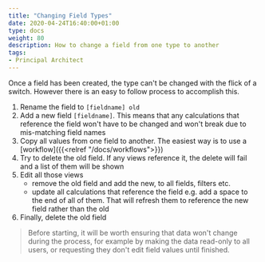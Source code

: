 ```yaml
---
title: "Changing Field Types"
date: 2020-04-24T16:40:00+01:00
type: docs
weight: 80
description: How to change a field from one type to another
tags:
- Principal Architect
---
```

Once a field has been created, the type can't be changed with the flick of a switch. However there is an easy to follow process to accomplish this.

1) Rename the field to `[fieldname] old`
2) Add a new field `[fieldname]`. This means that any calculations that reference the field won't have to be changed and won't break due to mis-matching field names
3) Copy all values from one field to another. The easiest way is to use a [workflow]({{<relref "/docs/workflows">}})
4) Try to delete the old field. If any views reference it, the delete will fail and a list of them will be shown
5) Edit all those views
    - remove the old field and add the new, to all fields, filters etc.
    - update all calculations that reference the field e.g. add a space to the end of all of them. That will refresh them to reference the new field rather than the old
6) Finally, delete the old field

> Before starting, it will be worth ensuring that data won't change during the process, for example by making the data read-only to all users, or requesting they don't edit field values until finished.
